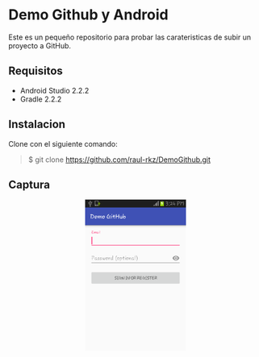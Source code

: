 Demo Github y Android
===

Este es un pequeño repositorio para probar las carateristicas de subir un proyecto a GitHub.

Requisitos
---
* Android Studio 2.2.2
* Gradle 2.2.2

Instalacion
---

Clone con el siguiente comando:
> $ git clone https://github.com/raul-rkz/DemoGithub.git

Captura
---
<div align="center">
    <center>
        <img src="/img/captura.png" width="200">
    </center>
</div>

